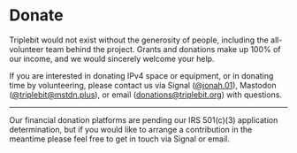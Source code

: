 # Donate

Triplebit would not exist without the generosity of people, including the all-volunteer team behind the project. Grants and donations make up 100% of our income, and we would sincerely welcome your help.

If you are interested in donating IPv4 space or equipment, or in donating time by volunteering, please contact us via Signal ([@jonah.01](https://signal.me/#eu/dDtlmTPv09utyEJPwCHq8UYs-AVOPlys8weinr7alfdylK5G-LNIX7GasDNJdV6y)), Mastodon ([@triplebit@mstdn.plus](https://mstdn.plus/@triplebit)), or email (<donations@triplebit.org>) with questions.

---

Our financial donation platforms are pending our IRS 501(c)(3) application determination, but if you would like to arrange a contribution in the meantime please feel free to get in touch via Signal or email.
